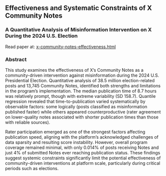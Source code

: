 ## Effectiveness and Systematic Constraints of X Community Notes
### A Quantitative Analysis of Misinformation Intervention on X During the 2024 U.S. Election

Read paper at: [x-community-notes-effectiveness.html](https://jefedigital.github.io/x-community-notes-effectiveness/papers/final/x-community-notes-effectiveness.html)

### Abstract

This study examines the effectiveness of X’s Community Notes as a community-driven intervention against misinformation during the 2024 U.S. Presidential Election. Quantitative analysis of 38.5 million election-related posts and 13,745 Community Notes, identified both strengths and limitations in the program’s implementation. The median publication time of 8.7 hours was relatively prompt, though with extreme variability (SD 158.7). Quantile regression revealed that time-to-publication varied systematically by observable factors: some logically (posts classified as misinformation published faster) while others appeared counterproductive (rater agreement on lower-quality notes associated with shorter publication times than those with reliable sources). 

Rater participation emerged as one of the strongest factors affecting publication speed, aligning with the platform’s acknowledged challenges of data sparsity and resulting score instability. However, overall program coverage remained minimal, with only 0.014% of posts receiving Notes and just 4% of submitted Notes ever reaching publication status. These findings suggest systemic constraints significantly limit the potential effectiveness of community-driven interventions at platform scale, particularly during critical periods such as elections.
